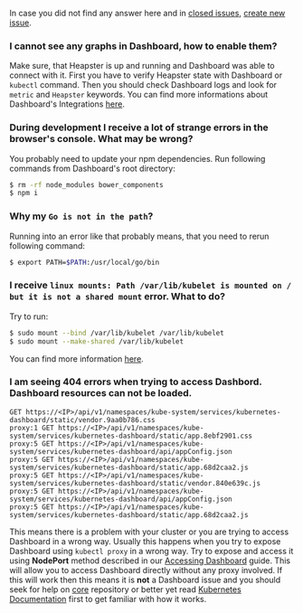 In case you did not find any answer here and in [closed issues](https://github.com/kubernetes/dashboard/issues?q=is%3Aissue+is%3Aclosed), [create new issue](https://github.com/kubernetes/dashboard/issues/new).

### I cannot see any graphs in Dashboard, how to enable them?

Make sure, that Heapster is up and running and Dashboard was able to connect with it. First you have to verify Heapster state with Dashboard or `kubectl` command. Then you should check Dashboard logs and look for `metric` and `Heapster` keywords. You can find more informations about Dashboard's Integrations [here](https://github.com/kubernetes/dashboard/wiki/Integrations).

### During development I receive a lot of strange errors in the browser's console. What may be wrong?

You probably need to update your npm dependencies. Run following commands from Dashboard's root directory:

```sh
$ rm -rf node_modules bower_components
$ npm i
```

### Why my `Go is not in the path`?

Running into an error like that probably means, that you need to rerun following command:

```sh
$ export PATH=$PATH:/usr/local/go/bin
```

### I receive `linux mounts: Path /var/lib/kubelet is mounted on / but it is not a shared mount` error. What to do?

Try to run:

```sh
$ sudo mount --bind /var/lib/kubelet /var/lib/kubelet
$ sudo mount --make-shared /var/lib/kubelet
```

You can find more information [here](https://github.com/kubernetes/kubernetes/issues/4869#issuecomment-193640483).

### I am seeing 404 errors when trying to access Dashbord. Dashboard resources can not be loaded.
```
GET https://<IP>/api/v1/namespaces/kube-system/services/kubernetes-dashboard/static/vendor.9aa0b786.css 
proxy:1 GET https://<IP>/api/v1/namespaces/kube-system/services/kubernetes-dashboard/static/app.8ebf2901.css 
proxy:5 GET https://<IP>/api/v1/namespaces/kube-system/services/kubernetes-dashboard/api/appConfig.json 
proxy:5 GET https://<IP>/api/v1/namespaces/kube-system/services/kubernetes-dashboard/static/app.68d2caa2.js 
proxy:5 GET https://<IP>/api/v1/namespaces/kube-system/services/kubernetes-dashboard/static/vendor.840e639c.js 
proxy:5 GET https://<IP>/api/v1/namespaces/kube-system/services/kubernetes-dashboard/api/appConfig.json 
proxy:5 GET https://<IP>/api/v1/namespaces/kube-system/services/kubernetes-dashboard/static/app.68d2caa2.js
```

This means there is a problem with your cluster or you are trying to access Dashboard in a wrong way. Usually this happens when you try to expose Dashboard using `kubectl proxy` in a wrong way. Try to expose and access it using **NodePort** method described in our [Accessing Dashboard](https://github.com/kubernetes/dashboard/wiki/Accessing-dashboard) guide. This will allow you to access Dashboard directly without any proxy involved. If this will work then this means it is **not** a Dashboard issue and you should seek for help on [core](https://github.com/kubernetes/kubernetes) repository or better yet read [Kubernetes Documentation](https://kubernetes.io/docs/tasks/) first to get familiar with how it works.